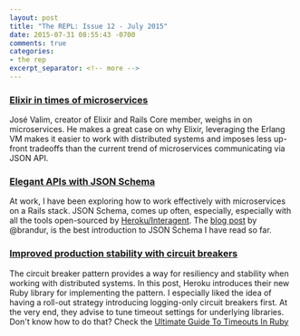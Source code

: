 ```yaml
---
layout: post
title: "The REPL: Issue 12 - July 2015"
date: 2015-07-31 08:55:43 -0700
comments: true
categories:
- the rep
excerpt_separator: <!-- more -->
---
```


### [Elixir in times of microservices][1]

José Valim, creator of Elixir and Rails Core member, weighs in on microservices. He makes a great case on why Elixir, leveraging the Erlang VM makes it easier to work with distributed systems and imposes less up-front tradeoffs than the  current trend of microservices communicating via JSON API.

### [Elegant APIs with JSON Schema][2]

At work, I have been exploring how to work effectively with microservices on a Rails stack. JSON Schema, comes up often, especially, especially with all the tools open-sourced by [Heroku/Interagent][4]. The [blog post][2] by @brandur, is the best introduction to JSON Schema I have read so far.

### [Improved production stability with circuit breakers][3]

The circuit breaker pattern provides a way for resiliency and stability when working with distributed systems. In this post, Heroku introduces their new Ruby library for implementing the pattern. I especially liked the idea of having a roll-out strategy introducing logging-only circuit breakers first. At the very end, they advise to tune timeout settings for underlying libraries. Don't know how to do that? Check the [Ultimate Guide To Timeouts In Ruby][5]


[1]: http://blog.plataformatec.com.br/2015/06/elixir-in-times-of-microservices/
[2]: https://brandur.org/elegant-apis
[3]: https://engineering.heroku.com/blogs/2015-06-30-improved-production-stability-with-circuit-breakers/
[4]: https://github.com/interagent/
[5]: https://github.com/ankane/the-ultimate-guide-to-timeouts-in-ruby?utm_source=rubyweekly&utm_medium=email#nethttp
